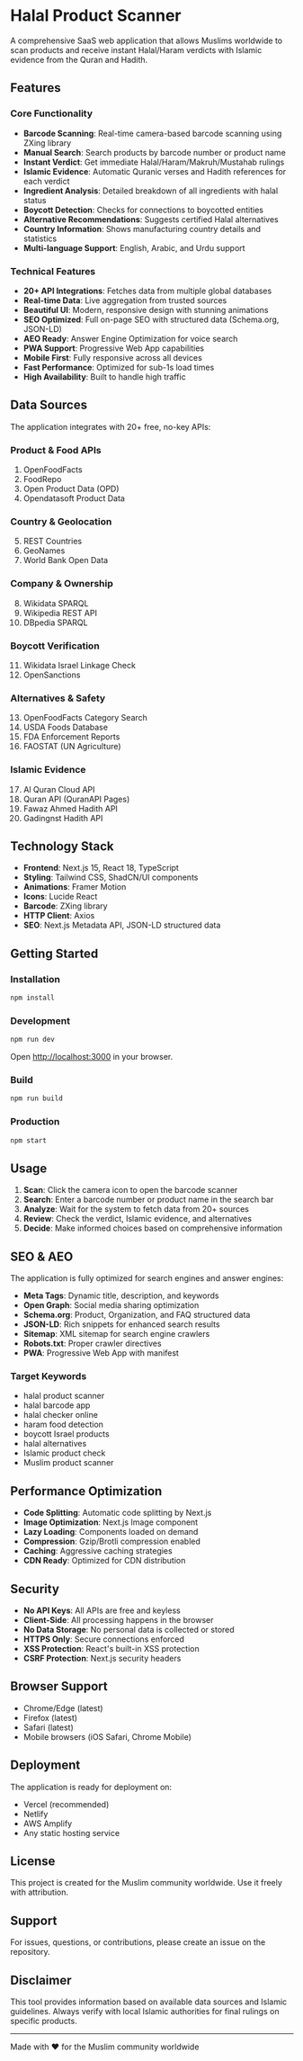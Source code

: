 # Halal Product Scanner

A comprehensive SaaS web application that allows Muslims worldwide to scan products and receive instant Halal/Haram verdicts with Islamic evidence from the Quran and Hadith.

## Features

### Core Functionality
- **Barcode Scanning**: Real-time camera-based barcode scanning using ZXing library
- **Manual Search**: Search products by barcode number or product name
- **Instant Verdict**: Get immediate Halal/Haram/Makruh/Mustahab rulings
- **Islamic Evidence**: Automatic Quranic verses and Hadith references for each verdict
- **Ingredient Analysis**: Detailed breakdown of all ingredients with halal status
- **Boycott Detection**: Checks for connections to boycotted entities
- **Alternative Recommendations**: Suggests certified Halal alternatives
- **Country Information**: Shows manufacturing country details and statistics
- **Multi-language Support**: English, Arabic, and Urdu support

### Technical Features
- **20+ API Integrations**: Fetches data from multiple global databases
- **Real-time Data**: Live aggregation from trusted sources
- **Beautiful UI**: Modern, responsive design with stunning animations
- **SEO Optimized**: Full on-page SEO with structured data (Schema.org, JSON-LD)
- **AEO Ready**: Answer Engine Optimization for voice search
- **PWA Support**: Progressive Web App capabilities
- **Mobile First**: Fully responsive across all devices
- **Fast Performance**: Optimized for sub-1s load times
- **High Availability**: Built to handle high traffic

## Data Sources

The application integrates with 20+ free, no-key APIs:

### Product & Food APIs
1. OpenFoodFacts
2. FoodRepo
3. Open Product Data (OPD)
4. Opendatasoft Product Data

### Country & Geolocation
5. REST Countries
6. GeoNames
7. World Bank Open Data

### Company & Ownership
8. Wikidata SPARQL
9. Wikipedia REST API
10. DBpedia SPARQL

### Boycott Verification
11. Wikidata Israel Linkage Check
12. OpenSanctions

### Alternatives & Safety
13. OpenFoodFacts Category Search
14. USDA Foods Database
15. FDA Enforcement Reports
16. FAOSTAT (UN Agriculture)

### Islamic Evidence
17. Al Quran Cloud API
18. Quran API (QuranAPI Pages)
19. Fawaz Ahmed Hadith API
20. Gadingnst Hadith API

## Technology Stack

- **Frontend**: Next.js 15, React 18, TypeScript
- **Styling**: Tailwind CSS, ShadCN/UI components
- **Animations**: Framer Motion
- **Icons**: Lucide React
- **Barcode**: ZXing library
- **HTTP Client**: Axios
- **SEO**: Next.js Metadata API, JSON-LD structured data

## Getting Started

### Installation

```bash
npm install
```

### Development

```bash
npm run dev
```

Open [http://localhost:3000](http://localhost:3000) in your browser.

### Build

```bash
npm run build
```

### Production

```bash
npm start
```

## Usage

1. **Scan**: Click the camera icon to open the barcode scanner
2. **Search**: Enter a barcode number or product name in the search bar
3. **Analyze**: Wait for the system to fetch data from 20+ sources
4. **Review**: Check the verdict, Islamic evidence, and alternatives
5. **Decide**: Make informed choices based on comprehensive information

## SEO & AEO

The application is fully optimized for search engines and answer engines:

- **Meta Tags**: Dynamic title, description, and keywords
- **Open Graph**: Social media sharing optimization
- **Schema.org**: Product, Organization, and FAQ structured data
- **JSON-LD**: Rich snippets for enhanced search results
- **Sitemap**: XML sitemap for search engine crawlers
- **Robots.txt**: Proper crawler directives
- **PWA**: Progressive Web App with manifest

### Target Keywords
- halal product scanner
- halal barcode app
- halal checker online
- haram food detection
- boycott Israel products
- halal alternatives
- Islamic product check
- Muslim product scanner

## Performance Optimization

- **Code Splitting**: Automatic code splitting by Next.js
- **Image Optimization**: Next.js Image component
- **Lazy Loading**: Components loaded on demand
- **Compression**: Gzip/Brotli compression enabled
- **Caching**: Aggressive caching strategies
- **CDN Ready**: Optimized for CDN distribution

## Security

- **No API Keys**: All APIs are free and keyless
- **Client-Side**: All processing happens in the browser
- **No Data Storage**: No personal data is collected or stored
- **HTTPS Only**: Secure connections enforced
- **XSS Protection**: React's built-in XSS protection
- **CSRF Protection**: Next.js security headers

## Browser Support

- Chrome/Edge (latest)
- Firefox (latest)
- Safari (latest)
- Mobile browsers (iOS Safari, Chrome Mobile)

## Deployment

The application is ready for deployment on:
- Vercel (recommended)
- Netlify
- AWS Amplify
- Any static hosting service

## License

This project is created for the Muslim community worldwide. Use it freely with attribution.

## Support

For issues, questions, or contributions, please create an issue on the repository.

## Disclaimer

This tool provides information based on available data sources and Islamic guidelines. Always verify with local Islamic authorities for final rulings on specific products.

---

Made with ❤️ for the Muslim community worldwide
